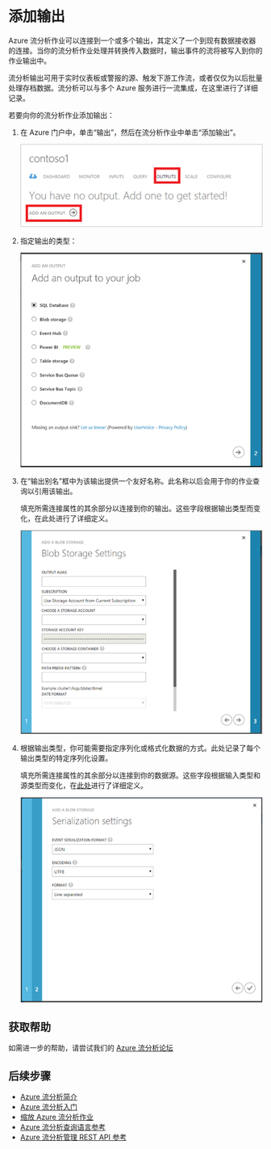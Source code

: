 <properties 
	pageTitle="添加输出 | Windows Azure" 
	description="添加输出的学习路径段。"
	documentationCenter=""
	services="stream-analytics"
	authors="jeffstokes72" 
	manager="paulettm" 
	editor="cgronlun"/>

<tags 
	ms.service="stream-analytics" 
	ms.date="09/29/2015" 
	wacn.date="11/12/2015"/>

# 添加输出

Azure 流分析作业可以连接到一个或多个输出，其定义了一个到现有数据接收器的连接。当你的流分析作业处理并转换传入数据时，输出事件的流将被写入到你的作业输出中。

流分析输出可用于实时仪表板或警报的源、触发下游工作流，或者仅仅为以后批量处理存档数据。流分析可以与多个 Azure 服务进行一流集成，在这里进行了详细记录。

若要向你的流分析作业添加输出：

1. 在 Azure 门户中，单击“输出”，然后在流分析作业中单击“添加输出”。

    ![添加输出](./media/stream-analytics-add-outputs/1-stream-analytics-add-outputs.png)

2. 指定输出的类型：

    ![选择数据类型](./media/stream-analytics-add-outputs/2-stream-analytics-add-outputs.png)

3. 在“输出别名”框中为该输出提供一个友好名称。此名称以后会用于你的作业查询以引用该输出。
    
    填充所需连接属性的其余部分以连接到你的输出。这些字段根据输出类型而变化，在此处进行了详细定义。

    ![添加属性](./media/stream-analytics-add-outputs/3-stream-analytics-add-outputs.png)

4. 根据输出类型，你可能需要指定序列化或格式化数据的方式。此处记录了每个输出类型的特定序列化设置。

    填充所需连接属性的其余部分以连接到你的数据源。这些字段根据输入类型和源类型而变化，在[此处](stream-analytics-create-a-job.md)进行了详细定义。

    ![添加事件中心](./media/stream-analytics-add-outputs/4-stream-analytics-add-outputs.png)

## 获取帮助
如需进一步的帮助，请尝试我们的 [Azure 流分析论坛](https://social.msdn.microsoft.com/Forums/zh-CN/home?forum=AzureStreamAnalytics)

## 后续步骤

- [Azure 流分析简介](/documentation/articles/stream-analytics-introduction)
- [Azure 流分析入门](/documentation/articles/stream-analytics-get-started)
- [缩放 Azure 流分析作业](/documentation/articles/stream-analytics-scale-jobs)
- [Azure 流分析查询语言参考](https://msdn.microsoft.com/library/azure/dn834998.aspx)
- [Azure 流分析管理 REST API 参考](https://msdn.microsoft.com/library/azure/dn835031.aspx)

<!---HONumber=79-->